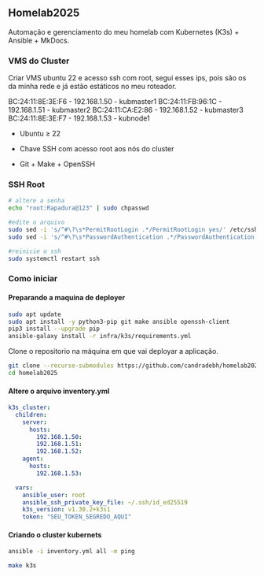 ## Homelab2025

Automação e gerenciamento do meu homelab com Kubernetes (K3s) + Ansible + MkDocs.

### VMS do Cluster
Criar VMS ubuntu 22 e acesso ssh com root, segui esses ips, pois são os da minha rede e já estão estáticos no meu roteador.

BC:24:11:8E:3E:F6 - 192.168.1.50 - kubmaster1
BC:24:11:FB:96:1C - 192.168.1.51 - kubmaster2
BC:24:11:CA:E2:86 - 192.168.1.52 - kubmaster3
BC:24:11:8E:3E:F7 - 192.168.1.53 - kubnode1

- Ubuntu ≥ 22 

- Chave SSH com acesso root aos nós do cluster
- Git + Make + OpenSSH

### SSH Root

```bash
# altere a senha
echo "root:Rapadura@123" | sudo chpasswd

#edite o arquivo
sudo sed -i 's/^#\?\s*PermitRootLogin .*/PermitRootLogin yes/' /etc/ssh/sshd_config
sudo sed -i 's/^#\?\s*PasswordAuthentication .*/PasswordAuthentication yes/' /etc/ssh/sshd_config

#reinicie o ssh
sudo systemctl restart ssh

```

### Como iniciar

#### Preparando a maquina de deployer

```bash 
sudo apt update
sudo apt install -y python3-pip git make ansible openssh-client
pip3 install --upgrade pip
ansible-galaxy install -r infra/k3s/requirements.yml
```

Clone o repositorio na máquina em que vai deployar a aplicação. 

```bash
git clone --recurse-submodules https://github.com/candradebh/homelab2025.git
cd homelab2025
```

#### Altere o arquivo inventory.yml

```yaml
k3s_cluster:
  children:
    server:
      hosts:
        192.168.1.50:
        192.168.1.51:
        192.168.1.52:
    agent:
      hosts:
        192.168.1.53:

  vars:
    ansible_user: root
    ansible_ssh_private_key_file: ~/.ssh/id_ed25519
    k3s_version: v1.30.2+k3s1
    token: "SEU_TOKEN_SEGREDO_AQUI"

```
#### Criando o cluster kubernets

```bash
ansible -i inventory.yml all -m ping

make k3s

```